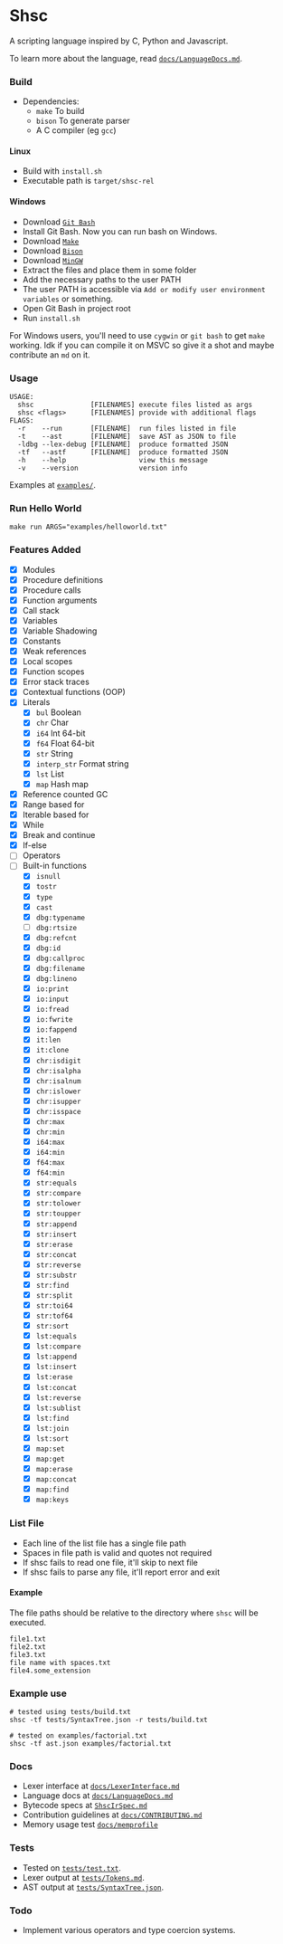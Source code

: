 # Shsc
A scripting language inspired by C, Python and Javascript.

To learn more about the language, read [`docs/LanguageDocs.md`](docs/LanguageDocs.md).

### Build
- Dependencies:
    - `make` To build
    - `bison` To generate parser
    - A C compiler (eg `gcc`)
#### Linux
- Build with `install.sh`
- Executable path is `target/shsc-rel`

#### Windows
- Download [`Git Bash`](https://git-scm.com/)
- Install Git Bash. Now you can run bash on Windows.
- Download [`Make`](https://gnuwin32.sourceforge.net/packages/make.htm)
- Download [`Bison`](https://gnuwin32.sourceforge.net/packages/bison.htm)
- Download [`MinGW`](https://github.com/skeeto/w64devkit/releases)
- Extract the files and place them in some folder
- Add the necessary paths to the user PATH
- The user PATH is accessible via `Add or modify user environment variables` or something.
- Open Git Bash in project root
- Run `install.sh`

For Windows users, you'll need to use `cygwin` or `git bash` to get `make` working.
Idk if you can compile it on MSVC so give it a shot and maybe contribute an `md` on it.

### Usage
```
USAGE:
  shsc              [FILENAMES] execute files listed as args
  shsc <flags>      [FILENAMES] provide with additional flags
FLAGS:
  -r    --run       [FILENAME]  run files listed in file
  -t    --ast       [FILENAME]  save AST as JSON to file
  -ldbg --lex-debug [FILENAME]  produce formatted JSON
  -tf   --astf      [FILENAME]  produce formatted JSON
  -h    --help                  view this message
  -v    --version               version info
```

Examples at [`examples/`](examples/).

### Run Hello World
```
make run ARGS="examples/helloworld.txt"
```

### Features Added
- [x] Modules
- [x] Procedure definitions
- [x] Procedure calls
- [x] Function arguments
- [x] Call stack
- [x] Variables
- [x] Variable Shadowing
- [x] Constants
- [x] Weak references
- [x] Local scopes
- [x] Function scopes
- [x] Error stack traces
- [x] Contextual functions (OOP)
- [x] Literals
    - [x] `bul` Boolean
    - [x] `chr` Char
    - [x] `i64` Int 64-bit
    - [x] `f64` Float 64-bit
    - [x] `str`  String
    - [x] `interp_str` Format string
    - [x] `lst` List
    - [x] `map` Hash map
- [x] Reference counted GC
- [x] Range based for
- [x] Iterable based for
- [x] While
- [x] Break and continue
- [x] If-else
- [ ] Operators
- [ ] Built-in functions
    - [x] `isnull`
    - [x] `tostr`
    - [x] `type`
    - [x] `cast`
    - [x] `dbg:typename`
    - [ ] `dbg:rtsize`
    - [x] `dbg:refcnt`
    - [x] `dbg:id`
    - [x] `dbg:callproc`
    - [x] `dbg:filename`
    - [x] `dbg:lineno`
    - [x] `io:print`
    - [x] `io:input`
    - [x] `io:fread`
    - [x] `io:fwrite`
    - [x] `io:fappend`
    - [x] `it:len`
    - [x] `it:clone`
    - [x] `chr:isdigit`
    - [x] `chr:isalpha`
    - [x] `chr:isalnum`
    - [x] `chr:islower`
    - [x] `chr:isupper`
    - [x] `chr:isspace`
    - [x] `chr:max`
    - [x] `chr:min`
    - [x] `i64:max`
    - [x] `i64:min`
    - [x] `f64:max`
    - [x] `f64:min`
    - [x] `str:equals`
    - [x] `str:compare`
    - [x] `str:tolower`
    - [x] `str:toupper`
    - [x] `str:append`
    - [x] `str:insert`
    - [x] `str:erase`
    - [x] `str:concat`
    - [x] `str:reverse`
    - [x] `str:substr`
    - [x] `str:find`
    - [x] `str:split`
    - [x] `str:toi64`
    - [x] `str:tof64`
    - [x] `str:sort`
    - [x] `lst:equals`
    - [x] `lst:compare`
    - [x] `lst:append`
    - [x] `lst:insert`
    - [x] `lst:erase`
    - [x] `lst:concat`
    - [x] `lst:reverse`
    - [x] `lst:sublist`
    - [x] `lst:find`
    - [x] `lst:join`
    - [x] `lst:sort`
    - [x] `map:set`
    - [x] `map:get`
    - [x] `map:erase`
    - [x] `map:concat`
    - [x] `map:find`
    - [x] `map:keys`

### List File
 - Each line of the list file has a single file path
 - Spaces in file path is valid and quotes not required
 - If shsc fails to read one file, it'll skip to next file
 - If shsc fails to parse any file, it'll report error and exit

#### Example
The file paths should be relative to the directory where `shsc` will be executed.
```
file1.txt
file2.txt
file3.txt
file name with spaces.txt
file4.some_extension
```

### Example use
```
# tested using tests/build.txt
shsc -tf tests/SyntaxTree.json -r tests/build.txt
```

```
# tested on examples/factorial.txt
shsc -tf ast.json examples/factorial.txt
```

### Docs
- Lexer interface at [`docs/LexerInterface.md`](docs/LexerInterface.md)
- Language docs at [`docs/LanguageDocs.md`](docs/LanguageDocs.md)
- Bytecode specs at [`ShscIrSpec.md`](https://github.com/AvirukBasak/shsc-runtime/blob/main/docs/ShscIrSpec.md)
- Contribution guidelines at [`docs/CONTRIBUTING.md`](docs/CONTRIBUTING.md)
- Memory usage test [`docs/memprofile`](docs/memprofile)

### Tests
- Tested on [`tests/test.txt`](tests/test.txt).
- Lexer output at [`tests/Tokens.md`](tests/Tokens.md).
- AST output at [`tests/SyntaxTree.json`](tests/SyntaxTree.json).

### Todo
- Implement various operators and type coercion systems.
